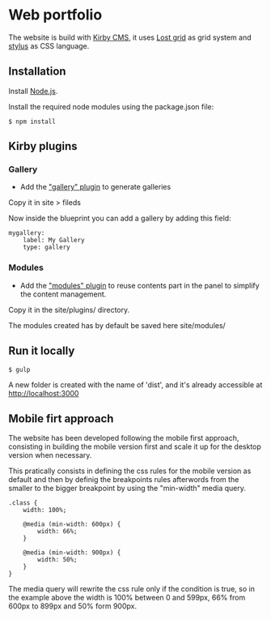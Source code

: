 # Web portfolio

The website is build with [Kirby CMS](https://getkirby.com/), it uses [Lost grid](http://lostgrid.org/) as grid system and [stylus](http://stylus-lang.com/) as CSS language.

## Installation

Install [Node.js](https://nodejs.org/en/).

Install the required node modules using the package.json file:

```
$ npm install
```

## Kirby plugins


### Gallery

- Add the ["gallery" plugin](https://github.com/TimOetting/kirby-gallery) to generate galleries

Copy it in site > fileds

Now inside the blueprint you can add a gallery by adding this field:

```
mygallery:
    label: My Gallery
    type: gallery
```

### Modules

- Add the ["modules" plugin](https://github.com/getkirby-plugins/modules-plugin) to reuse contents part in the panel to simplify the content management.

Copy it in the site/plugins/ directory.

The modules created has by default be saved here site/modules/


## Run it locally

```
$ gulp
```

A new folder is created with the name of 'dist', and it's already accessible at [http://localhost:3000](http://localhost:3000)

## Mobile firt approach

The website has been developed following the mobile first approach, consisting in building the mobile version first and scale it up for the desktop version when necessary.

This pratically consists in defining the css rules for the mobile version as default and then by definig the breakpoints rules afterwords from the smaller to the bigger breakpoint by using the "min-width" media query.

```
.class {
	width: 100%;

	@media (min-width: 600px) {
		width: 66%;
	}

	@media (min-width: 900px) {
		width: 50%;
	}
}
```

The media query will rewrite the css rule only if the condition is true, so in the example above the width is 100% between 0 and 599px, 66% from 600px to 899px and 50% form 900px.